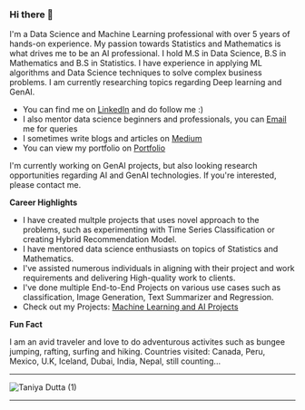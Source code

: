 ### Hi there 👋
I'm a Data Science and Machine Learning professional with over 5 years of hands-on experience. My passion towards Statistics and Mathematics is what drives me to be an AI professional. I hold M.S in Data Science, B.S in Mathematics and B.S in Statistics. I have experience in applying ML algorithms and Data Science techniques to solve complex business problems. I am currently researching topics regarding Deep learning and GenAI.     

* You can find me on [LinkedIn](https://www.linkedin.com/in/taniya-dutta/) and do follow me :)
* I also mentor data science beginners and professionals, you can [Email](mailto:t.dutta.adhikari@outlook.com?subject=[GitHub]%20Source%20Han%20Sans) me for queries
* I sometimes write blogs and articles on [Medium](https://medium.com/@tduttaadhikari)
* You can view my portfolio on [Portfolio](https://taniyadutta.com/)

I'm currently working on GenAI projects, but also looking research opportunities regarding AI and GenAI technologies. If you're interested, please contact me.


**Career Highlights**

* I have created multple projects that uses novel approach to the problems, such as experimenting with Time Series Classification or creating Hybrid Recommendation Model.
* I have mentored data science enthusiasts on topics of Statistics and Mathematics.
* I've assisted numerous individuals in aligning with their project and work requirements and delivering High-quality work to clients.
* I've done multiple End-to-End Projects on various use cases such as classification, Image Generation, Text Summarizer and Regression.
* Check out my Projects: [Machine Learning and AI Projects](https://github.com/adhtani?tab=repositories)

**Fun Fact**

I am an avid traveler and love to do adventurous activites such as bungee jumping, rafting, surfing and hiking. Countries visited: Canada, Peru, Mexico, U.K, Iceland, Dubai, India, Nepal, still counting...


________________________________________________________________________________________________________________________________________________________________________________



![Taniya Dutta (1)](https://github.com/adhtani/adhtani/assets/66579394/ef9d3a08-19c7-47bc-845f-a15fe438586d)



________________________________________________________________________________________________________________________________________________________________________________
